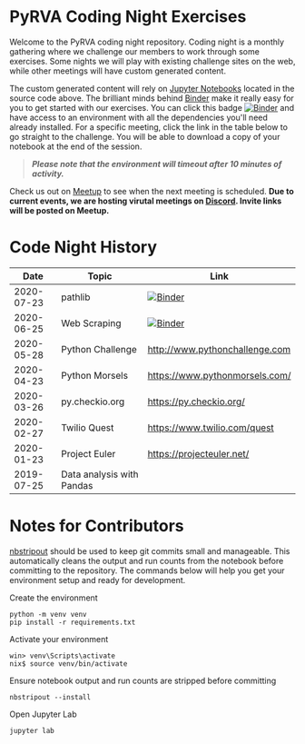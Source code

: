 # PyRVA Coding Night Exercises

Welcome to the PyRVA coding night repository. Coding night is a monthly gathering where we challenge our members to work through some exercises. Some nights we will play with existing challenge sites on the web, while other meetings will have custom generated content.

The custom generated content will rely on [Jupyter Notebooks](https://jupyter.org/) located in the source code above. The brilliant minds behind [Binder](https://mybinder.org) make it really easy for you to get started with our exercises. You can click this badge [![Binder](https://mybinder.org/badge_logo.svg)](https://mybinder.org/v2/gh/pyrva/coding-night/master) and have access to an environment with all the dependencies you'll need already installed. For a specific meeting, click the link in the table below to go straight to the challenge. You will be able to download a copy of your notebook at the end of the session.

>***Please note that the environment will timeout after 10 minutes of activity.*** 

Check us out on [Meetup](https://www.meetup.com/PyRVAUserGroup/) to see when the next meeting is scheduled. **Due to current events, we are hosting virutal meetings on [Discord](https://discord.com/). Invite links will be posted on Meetup.**


# Code Night History

Date | Topic | Link
---|---|---
2020-07-23 | pathlib | [![Binder](https://mybinder.org/badge_logo.svg)](https://mybinder.org/v2/gh/pyrva/coding-night/master?filepath=pathlib/Challenge.ipynb)
2020-06-25 | Web Scraping | [![Binder](https://mybinder.org/badge_logo.svg)](https://mybinder.org/v2/gh/pyrva/coding-night/master?filepath=web-scraping-intro/Challenge.ipynb)
2020-05-28 | Python Challenge | http://www.pythonchallenge.com
2020-04-23 | Python Morsels | https://www.pythonmorsels.com/
2020-03-26 | py.checkio.org | https://py.checkio.org/
2020-02-27 | Twilio Quest | https://www.twilio.com/quest
2020-01-23 | Project Euler | https://projecteuler.net/
2019-07-25 | Data analysis with Pandas | 

# Notes for Contributors

[nbstripout](https://pypi.org/project/nbstripout/) should be used to keep git commits small and manageable. This automatically cleans the output and run counts from the notebook before committing to the repository. The commands below will help you get your environment setup and ready for development.

Create the environment

    python -m venv venv
    pip install -r requirements.txt

Activate your environment

    win> venv\Scripts\activate
    nix$ source venv/bin/activate

Ensure notebook output and run counts are stripped before committing
    
    nbstripout --install

Open Jupyter Lab

    jupyter lab

